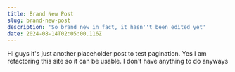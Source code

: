 ```yaml
---
title: Brand New Post
slug: brand-new-post
description: 'So brand new in fact, it hasn''t been edited yet'
date: 2024-08-14T02:05:00.116Z
---
```


Hi guys it's just another placeholder post to test pagination. Yes I am refactoring this site so it can be usable. I don't have anything to do anyways
